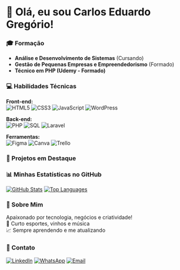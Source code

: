 # 👋 Olá, eu sou Carlos Eduardo Gregório!

### 🎓 Formação
- **Análise e Desenvolvimento de Sistemas** (Cursando)
- **Gestão de Pequenas Empresas e Empreendedorismo** (Formado)
- **Técnico em PHP (Udemy - Formado)**

### 💻 Habilidades Técnicas
**Front-end:**  
![HTML5](https://img.shields.io/badge/HTML5-E34F26?style=flat&logo=html5&logoColor=white)
![CSS3](https://img.shields.io/badge/CSS3-1572B6?style=flat&logo=css3&logoColor=white)
![JavaScript](https://img.shields.io/badge/JavaScript-F7DF1E?style=flat&logo=javascript&logoColor=black)
![WordPress](https://img.shields.io/badge/WordPress-21759B?style=flat&logo=wordpress&logoColor=white)

**Back-end:**  
![PHP](https://img.shields.io/badge/PHP-777BB4?style=flat&logo=php&logoColor=white)
![SQL](https://img.shields.io/badge/SQL-4479A1?style=flat&logo=mysql&logoColor=white)
![Laravel](https://img.shields.io/badge/Laravel-FF2D20?style=flat&logo=laravel&logoColor=white)

**Ferramentas:**  
![Figma](https://img.shields.io/badge/Figma-F24E1E?style=flat&logo=figma&logoColor=white)
![Canva](https://img.shields.io/badge/Canva-00C4CC?style=flat&logo=canva&logoColor=white)
![Trello](https://img.shields.io/badge/Trello-0052CC?style=flat&logo=trello&logoColor=white)

### 🚀 Projetos em Destaque


### 📊 Minhas Estatísticas no GitHub
[![GitHub Stats](https://github-readme-stats.vercel.app/api?username=caegregorio&show_icons=true&theme=dracula)](https://github.com/caegregorio)
[![Top Languages](https://github-readme-stats.vercel.app/api/top-langs/?username=caegregorio&layout=compact&theme=dracula)](https://github.com/caegregorio)

### 🌟 Sobre Mim
Apaixonado por tecnologia, negócios e criatividade!  
🏅 Curto esportes, vinhos e música  
📈 Sempre aprendendo e me atualizando

### 📱 Contato
[![LinkedIn](https://img.shields.io/badge/LinkedIn-0077B5?style=flat&logo=linkedin&logoColor=white)](https://linkedin.com/in/cae-gregorio/)
[![WhatsApp](https://img.shields.io/badge/WhatsApp-25D366?style=flat&logo=whatsapp&logoColor=white)](https://wa.me/11959840185)
[![Email](https://img.shields.io/badge/Email-D14836?style=flat&logo=gmail&logoColor=white)](mailto:caegregoriodev@gmail.com)

